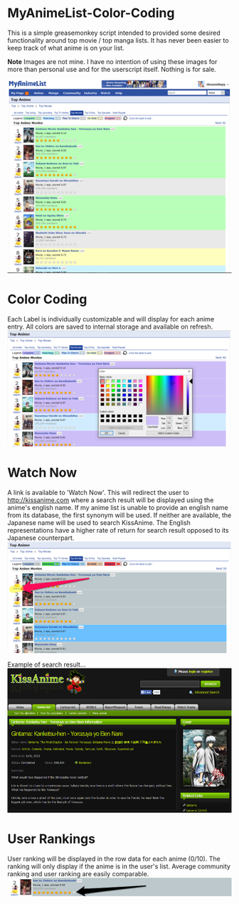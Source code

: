 # MyAnimeList-Color-Coding
This is a simple greasemonkey script intended to provided some desired functionality around top movie / top manga lists. It has never been easier to keep track of what anime is on your list.

**Note** 
Images are not mine. I have no intention of using these images for more than personal use and for the userscript itself. Nothing is for sale.

![General Design](/Preview/userscript_preview.PNG)

# Color Coding
Each Label is individually customizable and will display for each anime entry. All colors are saved to internal storage and available on refresh.
![Color Customization](/Preview/userscript_preview2.PNG)

# Watch Now
A link is available to 'Watch Now'. This will redirect the user to http://kissanime.com where a search result will be displayed using the anime's english name. If my anime list is unable to provide an english name from its database, the first synonym will be used. If neither are available, the Japanese name will be used to search KissAnime. The English representations have a higher rate of return for search result opposed to its Japanese counterpart.
![Link to KissAnime.com](/Preview/userscript_preview3.png)

Example of search result...
![Result of Clicking Link](/Preview/userscript_preview5.png)

# User Rankings
User ranking will be displayed in the row data for each anime (0/10). The ranking will only display if the anime is in the user's list. Average community ranking and user ranking are easily comparable.
![User Ranking](/Preview/userscript_preview4.png)
